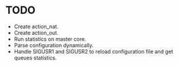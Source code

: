 TODO
====

- Create action_nat.
- Create action_out.
- Run statistics on master core.
- Parse configuration dynamically.
- Handle SIGUSR1 and SIGUSR2 to reload configuration file and get queues
  statistics.

